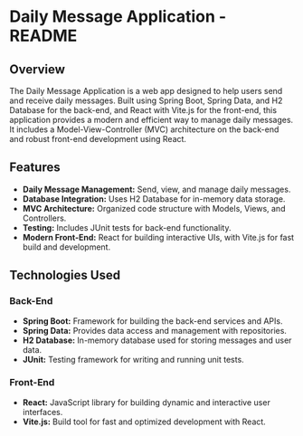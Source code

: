 # Daily Message Application - README

## Overview

The Daily Message Application is a web app designed to help users send and receive daily messages. Built using Spring Boot, Spring Data, and H2 Database for the back-end, and React with Vite.js for the front-end, this application provides a modern and efficient way to manage daily messages. It includes a Model-View-Controller (MVC) architecture on the back-end and robust front-end development using React.

## Features

- **Daily Message Management:** Send, view, and manage daily messages.
- **Database Integration:** Uses H2 Database for in-memory data storage.
- **MVC Architecture:** Organized code structure with Models, Views, and Controllers.
- **Testing:** Includes JUnit tests for back-end functionality.
- **Modern Front-End:** React for building interactive UIs, with Vite.js for fast build and development.

## Technologies Used

### Back-End

- **Spring Boot:** Framework for building the back-end services and APIs.
- **Spring Data:** Provides data access and management with repositories.
- **H2 Database:** In-memory database used for storing messages and user data.
- **JUnit:** Testing framework for writing and running unit tests.

### Front-End

- **React:** JavaScript library for building dynamic and interactive user interfaces.
- **Vite.js:** Build tool for fast and optimized development with React.
